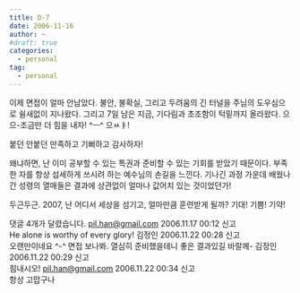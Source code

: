 ```yaml
---
title: D-7
date: 2006-11-16
author: ~
#draft: true
categories:
  - personal
tag:
  - personal
---
```




이제 면접이 얼마 안남았다.
불안, 불확실, 그리고 두려움의 긴 터널을 주님의 도우심으로 쉴새없이 지나왔다. 그리고 7일 남은 지금, 기다림과 초조함이 턱밑까지 올라왔다. 으으-조금만 더 힘을 내자! ^ㅡ^ 으ㅆㅑ!

붙던 안붙던 
만족하고 
기뻐하고 
감사하자! 

왜냐하면, 난 이미 공부할 수 있는 특권과 준비할 수 있는 기회를 받았기 때문이다. 부족한 자를 항상 섬세하게 쓰시려 하는 예수님의 손길을 느낀다. 기나긴 과정 가운데 배웠나간 성령의 열매들은 결과에 상관없이 얼마나 값어치 있는 것이었던가!

두근두근. 
2007, 난 어디서 세상을 섬기고, 얼마만큼 훈련받게 될까? 
기대! 기쁨! 기약!



 댓글  4개가 달렸습니다.
pil.han@gmail.com 2006.11.17 00:12 신고   
He alone is worthy of every glory!
김정인 2006.11.22 00:28 신고   
오랜만이네요 ^-^ 면접 보나봐. 열심히 준비했을테니 좋은 결과있길 바랄께-
김정인 2006.11.22 00:29 신고   
힘내시오!
pil.han@gmail.com 2006.11.22 00:34 신고   
항상 고맙구나




